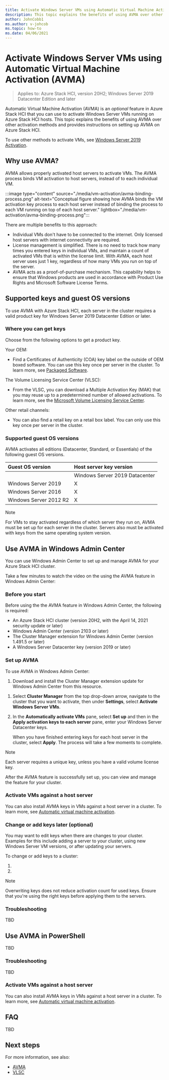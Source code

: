 ```yaml
---
title: Activate Windows Server VMs using Automatic Virtual Machine Activation (AVMA)
description: This topic explains the benefits of using AVMA over other activation methods and provides instructions on setting up AVMA on Azure Stack HCI.
author: JohnCobb1
ms.author: v-johcob
ms.topic: how-to
ms.date: 04/06/2021
---
```


# Activate Windows Server VMs using Automatic Virtual Machine Activation (AVMA)

>Applies to: Azure Stack HCI, version 20H2; Windows Server 2019 Datacenter Edition and later

Automatic Virtual Machine Activation (AVMA) is an *optional* feature in Azure Stack HCI that you can use to activate Windows Server VMs running on Azure Stack HCI hosts. This topic explains the benefits of using AVMA over other activation methods and provides instructions on setting up AVMA on Azure Stack HCI.

To use other methods to activate VMs, see [Windows Server 2019 Activation](/windows-server/get-started-19/activation-19).

## Why use AVMA?
AVMA allows properly activated host servers to activate VMs. The AVMA process binds VM activation to host servers, instead of to each individual VM.

:::image type="content" source="./media/vm-activation/avma-binding-process.png" alt-text="Conceptual figure showing how AVMA binds the VM activation key process to each host server instead of binding the process to each VM running on top of each host server." lightbox="./media/vm-activation/avma-binding-process.png":::

There are multiple benefits to this approach:
- Individual VMs don't have to be connected to the internet. Only licensed host servers with internet connectivity are required.
- License management is simplified. There is no need to track how many times you entered keys in individual VMs, and maintain a count of activated VMs that is within the license limit. With AVMA, each host server uses just 1 key, regardless of how many VMs you run on top of the server.
- AVMA acts as a proof-of-purchase mechanism. This capability helps to ensure that Windows products are used in accordance with Product Use Rights and Microsoft Software License Terms.

## Supported keys and guest OS versions
To use AVMA with Azure Stack HCI, each server in the cluster requires a valid product key for Windows Server 2019 Datacenter Edition or later.

### Where you can get keys
Choose from the following options to get a product key.

Your OEM:
- Find a Certificates of Authenticity (COA) key label on the outside of OEM boxed software. You can use this key once per server in the cluster. To learn more, see [Packaged Software](https://www.microsoft.com/howtotell/software-packaged).

The Volume Licensing Service Center (VLSC):
- From the VLSC, you can download a Multiple Activation Key (MAK) that you may reuse up to a predetermined number of allowed activations. To learn more, see the [Microsoft Volume Licensing Service Center](https://www.microsoft.com/Licensing/servicecenter/default.aspx).

Other retail channels:
- You can also find a retail key on a retail box label. You can only use this key once per server in the cluster.

### Supported guest OS versions
AVMA activates all editions (Datacenter, Standard, or Essentials) of the following guest OS versions.

| Guest OS version                         | Host server key version                 |
| :--------------------------------------- | :-------------------------------------- |
|                                          | Windows Server 2019 Datacenter          |
| Windows Server 2019                      | X                                       |
| Windows Server 2016                      | X                                       |
| Windows Server 2012 R2                   | X                                       |

   >[!NOTE]
   > For VMs to stay activated regardless of which server they run on, AVMA must be set up for each server in the cluster. Servers also must be activated with keys from the same operating system version.

## Use AVMA in Windows Admin Center
You can use Windows Admin Center to set up and manage AVMA for your Azure Stack HCI cluster.

Take a few minutes to watch the video on the using the AVMA feature in Windows Admin Center:
<!---Video demo format > [!VIDEO https://www.youtube.com/embed/fw8RVqo9dcs]--->

### Before you start
Before using the the AVMA feature in Windows Admin Center, the following is required:
- An Azure Stack HCI cluster (version 20H2, with the April 14, 2021 security update or later)
- Windows Admin Center (version 2103 or later)
- The Cluster Manager extension for Windows Admin Center (version 1.491.5 or later)
- A Windows Server Datacenter key (version 2019 or later)

### Set up AVMA
To use AVMA in Windows Admin Center:
1. Download and install the Cluster Manager extension update for Windows Admin Center from this resource.
<!---[resource]()--->
<!---supporting screenshot here--->

1. Select **Cluster Manager** from the top drop-down arrow, navigate to the cluster that you want to activate, then under **Settings**, select **Activate Windows Server VMs**.

1.	In the **Automatically activate VMs** pane, select **Set up** and then in the **Apply activation keys to each server** pane, enter your Windows Server Datacenter keys.

    When you have finished entering keys for each host server in the cluster, select **Apply**. The process will take a few moments to complete.

   >[!NOTE]
   > Each server requires a unique key, unless you have a valid volume license key.

   After the AVMA feature is successfully set up, you can view and manage the feature for your cluster.

### Activate VMs against a host server
You can also install AVMA keys in VMs against a host server in a cluster. To learn more, see [Automatic virtual machine activation](/windows-server/get-started-19/vm-activation-19).

### Change or add keys later (optional)
You may want to edit keys when there are changes to your cluster. Examples for this include adding a server to your cluster, using new Windows Server VM versions, or after updating your servers.

To change or add keys to a cluster:
<!---See deck to validate steps for this section.--->

1. 

1. 


   >[!NOTE]
   > Overwriting keys does not reduce activation count for used keys. Ensure that you're using the right keys before applying them to the servers.

### Troubleshooting
TBD


## Use AVMA in PowerShell
TBD

### Troubleshooting
TBD

### Activate VMs against a host server
You can also install AVMA keys in VMs against a host server in a cluster. To learn more, see [Automatic virtual machine activation](/windows-server/get-started-19/vm-activation-19).

## FAQ
TBD


## Next steps
For more information, see also:
- [AVMA]()
- [VLSC]()
